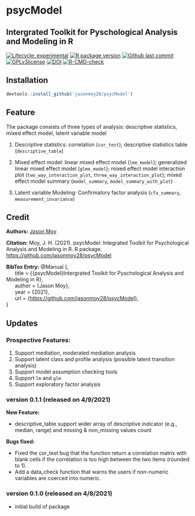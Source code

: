# psycModel
## Intergrated Toolkit for Pyschological Analysis and Modeling in R

<!-- badges: start -->

[![Lifecycle: experimental](https://img.shields.io/badge/lifecycle-experimental-orange.svg)](https://lifecycle.r-lib.org/articles/stages.html#experimental)
[![R package version](https://img.shields.io/github/r-package/v/jasonmoy28/psycModel)]()
[![Github last commit](https://img.shields.io/github/last-commit/jasonmoy28/psycModel)]()
[![GPLv3license](https://img.shields.io/badge/License-GPLv3-blue.svg)](https://perso.crans.org/besson/LICENSE.html)
[![DOI](https://zenodo.org/badge/355611696.svg)](https://doi.org/10.5281/zenodo.4671947)
[![R-CMD-check](https://github.com/jasonmoy28/psycModel/workflows/R-CMD-check/badge.svg)](https://github.com/jasonmoy28/psycModel/actions)
<!-- badges: end -->

## Installation
```R
devtools::install_github('jasonmoy28/psycModel')
```
## Feature
The package consists of three types of analysis: descriptive statistics, mixed effect model, latent variable model

1. Descriptive statistics: correlation (`cor_test`); descriptive statistics table (`descriptive_table`)

2. Mixed effect model: linear mixed effect model (`lme_model`); generalized linear mixed effect model (`glme_model`); mixed effect model interaction plot (`two_way_interaction_plot`, `three_way_interaction_plot`); mixed effect model summary (`model_summary`, `model_summary_with_plot`)

3. Latent variable Modeling: Confirmatory factor analysis (`cfa_summary`, `measurement_invariance`)


## Credit
**Authors:** [Jason Moy](https://jasonmoy.us)

**Citation:** Moy, J. H. (2021). psycModel: Integrated Toolkit for Psychological Analysis and Modeling in R. R package. https://github.com/jasonmoy28/psycModel


**BibTex Entry:**
  @Manual {,  
&nbsp;&nbsp;&nbsp;&nbsp;&nbsp;&nbsp;title = {{psycModel}Intergrated Toolkit for Pyschological Analysis and Modeling in R},  
&nbsp;&nbsp;&nbsp;&nbsp;&nbsp;&nbsp;author = {Jason Moy},  
&nbsp;&nbsp;&nbsp;&nbsp;&nbsp;&nbsp;year = {2021},  
&nbsp;&nbsp;&nbsp;&nbsp;&nbsp;&nbsp;url = {https://github.com/jasonmoy28/psycModel},  
  }

## Updates
### Prospective Features: 
1. Support mediation, moderated mediation analysis
2. Support latent class and profile analysis (possible latent transition analysis)
3. Support model assumption checking tools
4. Support `lm` and `glm` 
6. Support exploratory factor analysis

### version 0.1.1 (released on 4/9/2021)
**New Feature:**
* descriptive_table support wider array of descriptive indicator (e.g., median, range) and missing & non_missing values count

**Bugs fixed:**
* Fixed the cor_test bug that the function return a correlation matrix with blank cells if the correlation is too high between the two items (rounded to 1).
* Add a data_check function that warns the users if non-numeric variables are coerced into numeric.

### version 0.1.0 (released on 4/8/2021)
* initial build of package
